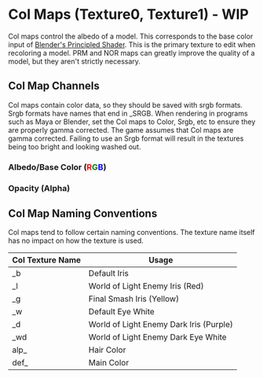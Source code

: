 ---
---
# Col Maps (Texture0, Texture1) - WIP
Col maps control the albedo of a model. This corresponds to the base color input of
<a href="https://docs.blender.org/manual/en/latest/render/shader_nodes/shader/principled.html" target="_blank">Blender's
    Principled Shader</a>.
This is the primary texture to edit when recoloring a model. PRM and NOR maps can greatly improve the quality of a
model,
but they aren't strictly necessary.

## Col Map Channels
Col maps contain color data, so they should be saved with srgb formats. Srgb formats have names that end in _SRGB.
When rendering in programs such as Maya or Blender, set the Col maps to Color, Srgb, etc to ensure they are properly
gamma corrected. The game assumes that Col maps are gamma corrected. Failing to use an Srgb format will result in the
textures being too bright and looking washed out.

### Albedo/Base Color (<span style="color:red">R</span><span style="color:green">G</span><span style="color:blue">B</span>)

### Opacity (Alpha)

## Col Map Naming Conventions
Col maps tend to follow certain naming conventions.
The texture name itself has no impact on how the texture is used.

<table class="table table-striped">
    <thead>
        <tr>
            <th scope="col" class="w-25">Col Texture Name</th>
            <th scope="col">Usage</th>
        </tr>
    </thead>
    <tbody>
        <tr>
            <td>_b</td>
            <td>Default Iris</td>
        </tr>
        <tr>
            <td>_l</td>
            <td>World of Light Enemy Iris (Red)</td>
        </tr>
        <tr>
            <td>_g</td>
            <td>Final Smash Iris (Yellow)</td>
        </tr>
        <tr>
            <td>_w</td>
            <td>Default Eye White</td>
        </tr>
        <tr>
            <td>_d</td>
            <td>World of Light Enemy Dark Iris (Purple)</td>
        </tr>
        <tr>
            <td>_wd</td>
            <td>World of Light Enemy Dark Eye White</td>
        </tr>
        <tr>
            <td>alp_</td>
            <td>Hair Color</td>
        </tr>
        <tr>
            <td>def_</td>
            <td>Main Color</td>
        </tr>
    </tbody>
</table>
